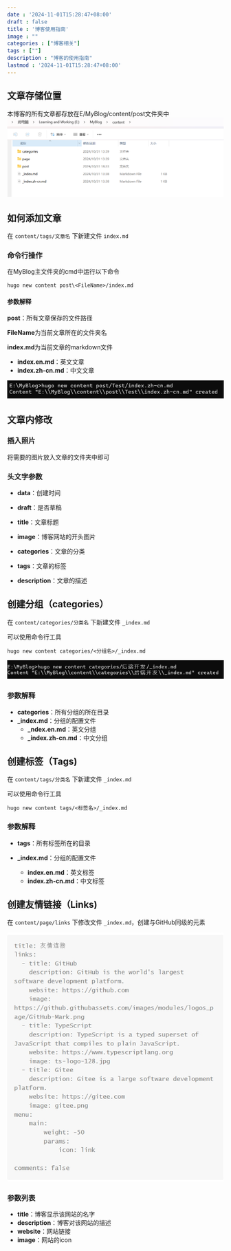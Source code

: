 ```yaml
---
date : '2024-11-01T15:28:47+08:00'
draft : false
title : '博客使用指南'
image : ""
categories : ["博客相关"]
tags : [""]
description : "博客的使用指南"
lastmod : '2024-11-01T15:28:47+08:00'
---
```


## 文章存储位置

本博客的所有文章都存放在E/MyBlog/content/post文件夹中![image-20241031190526917](image-20241031190526917.png)

## 如何添加文章

在 `content/tags/文章名` 下新建文件 `index.md`

### 命令行操作

在MyBlog主文件夹的cmd中运行以下命令

```
hugo new content post\<FileName>/index.md
```

#### 参数解释

**post**：所有文章保存的文件路径

**FileName**为当前文章所在的文件夹名

**index.md**为当前文章的markdown文件

- **index.en.md**：英文文章
- **index.zh-cn.md**：中文文章

<img src="微信截图_20241031192624.png" alt="微信截图_20241031192624" style="zoom: 80%;" />

## 文章内修改

###  插入照片

将需要的图片放入文章的文件夹中即可

### 头文字参数

- **data**：创建时间

- **draft**：是否草稿

- **title**：文章标题

- **image**：博客网站的开头图片

- **categories**：文章的分类

- **tags**：文章的标签

- **description**：文章的描述

## 创建分组（categories）

在 `content/categories/分类名` 下新建文件 `_index.md`

可以使用命令行工具

```
hugo new content categories/<分组名>/_index.md
```

<img src="微信截图_20241031214934.png" alt="微信截图_20241031214934" style="zoom:80%;" />

### 参数解释

- **categories**：所有分组的所在目录
- **_index.md**：分组的配置文件
  - **_ndex.en.md**：英文分组
  - **_index.zh-cn.md**：中文分组


## 创建标签（Tags)

在 `content/tags/分类名` 下新建文件 `_index.md`

可以使用命令行工具

```
hugo new content tags/<标签名>/_index.md
```

### 参数解释

- **tags**：所有标签所在的目录

- **_index.md**：分组的配置文件
  - **index.en.md**：英文标签
  - **index.zh-cn.md**：中文标签


## 创建友情链接（Links)

在 `content/page/links` 下修改文件 `_index.md`，创建与GitHub同级的元素

<img src="微信截图_20241101170036.png" alt="微信截图_20241101170036" style="zoom: 150%;" />

### 参数列表

- **title**：博客显示该网站的名字
- **description**：博客对该网站的描述
- **website**：网站链接
- **image**：网站的icon
